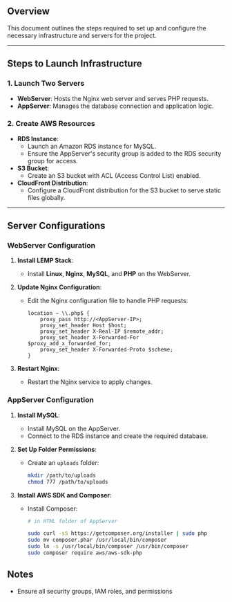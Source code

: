 
## Overview
This document outlines the steps required to set up and configure the necessary infrastructure and servers for the project.

---

## Steps to Launch Infrastructure

### 1. Launch Two Servers
- **WebServer**: Hosts the Nginx web server and serves PHP requests.
- **AppServer**: Manages the database connection and application logic.

### 2. Create AWS Resources
- **RDS Instance**:
  - Launch an Amazon RDS instance for MySQL.
  - Ensure the AppServer's security group is added to the RDS security group for access.
- **S3 Bucket**:
  - Create an S3 bucket with ACL (Access Control List) enabled.
- **CloudFront Distribution**:
  - Configure a CloudFront distribution for the S3 bucket to serve static files globally.

---

## Server Configurations

### WebServer Configuration

1. **Install LEMP Stack**:
   - Install **Linux**, **Nginx**, **MySQL**, and **PHP** on the WebServer.

2. **Update Nginx Configuration**:
   - Edit the Nginx configuration file to handle PHP requests:

     ```nginx
     location ~ \\.php$ {
         proxy_pass http://<AppServer-IP>;
         proxy_set_header Host $host;
         proxy_set_header X-Real-IP $remote_addr;
         proxy_set_header X-Forwarded-For $proxy_add_x_forwarded_for;
         proxy_set_header X-Forwarded-Proto $scheme;
     }
     ```

3. **Restart Nginx**:
   - Restart the Nginx service to apply changes.

### AppServer Configuration

1. **Install MySQL**:
   - Install MySQL on the AppServer.
   - Connect to the RDS instance and create the required database.

2. **Set Up Folder Permissions**:
   - Create an `uploads` folder:
     ```bash
     mkdir /path/to/uploads
     chmod 777 /path/to/uploads
     ```

3. **Install AWS SDK and Composer**:
   - Install Composer:
     ```bash
     # in HTML folder of AppServer

     sudo curl -sS https://getcomposer.org/installer | sudo php
     sudo mv composer.phar /usr/local/bin/composer
     sudo ln -s /usr/local/bin/composer /usr/bin/composer
     sudo composer require aws/aws-sdk-php
     ```
   


## Notes
- Ensure all security groups, IAM roles, and permissions
